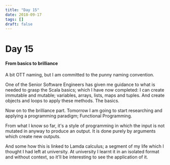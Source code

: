```yaml
---
title: "Day 15"
date: 2018-09-17
tags: []
draft: false
---
```


# Day 15

#### From basics to brilliance

A bit OTT naming, but I am committed to the punny naming convention.

One of the Senior Software Engineers has given me guidance to what is needed to grasp the Scala basics; which I have now completed:
I can create immutable and mutable; variables, arrays, lists, maps and tuples. And create objects and loops to apply these methods. The basics.

Now on to the brilliance part. Tomorrow I am going to start researching and applying a programming paradigm; Functional Programming.

From what I know so far, it's a style of programming in which the input is not mutated in anyway to produce an output. It is done purely by arguments which create new outputs.

And some how this is linked to Lamda calculus; a segment of my life which I thought I had left at university. At university I learnt it in an isolated format and without context, so it'll be interesting to see the application of it.
